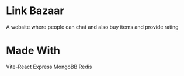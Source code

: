 # Link Bazaar 
A website where people can chat and also buy items and provide rating

# Made With
Vite-React
Express
MongoBB
Redis
